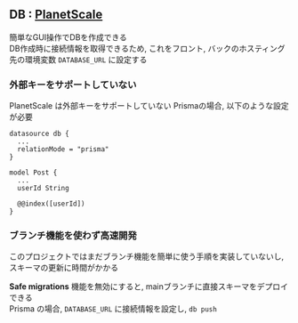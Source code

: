 ## DB : [PlanetScale](https://planetscale.com)

簡単なGUI操作でDBを作成できる  
DB作成時に接続情報を取得できるため, これをフロント, バックのホスティング先の環境変数 `DATABASE_URL` に設定する

### 外部キーをサポートしていない

PlanetScale は外部キーをサポートしていない
Prismaの場合, 以下のような設定が必要

```prisma:schema.prisma
datasource db {
  ...
  relationMode = "prisma"
}

model Post {
  ...
  userId String

  @@index([userId])
}
```

### ブランチ機能を使わず高速開発

このプロジェクトではまだブランチ機能を簡単に使う手順を実装していないし, スキーマの更新に時間がかかる

**Safe migrations** 機能を無効にすると, mainブランチに直接スキーマをデプロイできる  
Prisma の場合, `DATABASE_URL` に接続情報を設定し, `db push`
